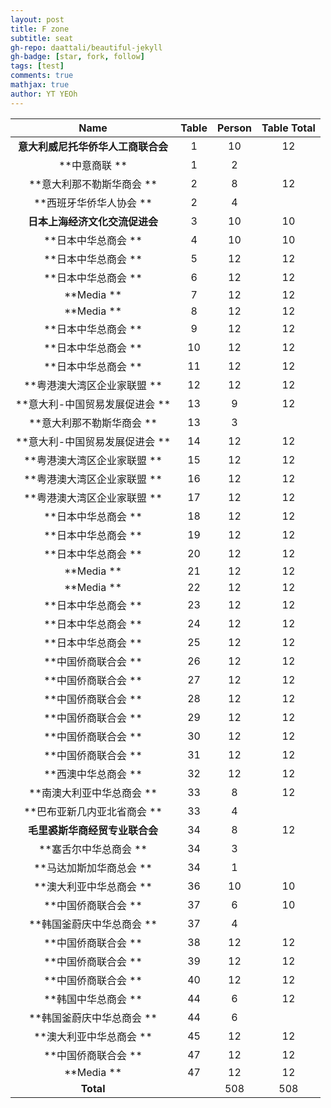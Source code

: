 ```yaml
---
layout: post
title: F zone 
subtitle: seat
gh-repo: daattali/beautiful-jekyll
gh-badge: [star, fork, follow]
tags: [test]
comments: true
mathjax: true
author: YT YEOh
---
```

| **Name**            | **Table** | **Person** | **Table Total** |
|:-------------------:|:---------:|:----------:|:---------------:|
| **意大利威尼托华侨华人工商联合会** | 1         | 10         | 12              |
| **中意商联 **           | 1         | 2          |                 |
| **意大利那不勒斯华商会 **     | 2         | 8          | 12              |
| **西班牙华侨华人协会 **      | 2         | 4          |                 |
| **日本上海经济文化交流促进会**   | 3         | 10         | 10              |
| **日本中华总商会 **        | 4         | 10         | 10              |
| **日本中华总商会 **        | 5         | 12         | 12              |
| **日本中华总商会 **        | 6         | 12         | 12              |
| **Media **          | 7         | 12         | 12              |
| **Media **          | 8         | 12         | 12              |
| **日本中华总商会 **        | 9         | 12         | 12              |
| **日本中华总商会 **        | 10        | 12         | 12              |
| **日本中华总商会 **        | 11        | 12         | 12              |
| **粤港澳大湾区企业家联盟 **    | 12        | 12         | 12              |
| **意大利-中国贸易发展促进会 **  | 13        | 9          | 12              |
| **意大利那不勒斯华商会 **     | 13        | 3          |                 |
| **意大利-中国贸易发展促进会 **  | 14        | 12         | 12              |
| **粤港澳大湾区企业家联盟 **    | 15        | 12         | 12              |
| **粤港澳大湾区企业家联盟 **    | 16        | 12         | 12              |
| **粤港澳大湾区企业家联盟 **    | 17        | 12         | 12              |
| **日本中华总商会 **        | 18        | 12         | 12              |
| **日本中华总商会 **        | 19        | 12         | 12              |
| **日本中华总商会 **        | 20        | 12         | 12              |
| **Media **          | 21        | 12         | 12              |
| **Media **          | 22        | 12         | 12              |
| **日本中华总商会 **        | 23        | 12         | 12              |
| **日本中华总商会 **        | 24        | 12         | 12              |
| **日本中华总商会 **        | 25        | 12         | 12              |
| **中国侨商联合会 **        | 26        | 12         | 12              |
| **中国侨商联合会 **        | 27        | 12         | 12              |
| **中国侨商联合会 **        | 28        | 12         | 12              |
| **中国侨商联合会 **        | 29        | 12         | 12              |
| **中国侨商联合会 **        | 30        | 12         | 12              |
| **中国侨商联合会 **        | 31        | 12         | 12              |
| **西澳中华总商会 **        | 32        | 12         | 12              |
| **南澳大利亚中华总商会 **     | 33        | 8          | 12              |
| **巴布亚新几内亚北省商会 **    | 33        | 4          |                 |
| **毛里裘斯华商经贸专业联合会**   | 34        | 8          | 12              |
| **塞舌尔中华总商会 **       | 34        | 3          |                 |
| **马达加斯加华商总会 **      | 34        | 1          |                 |
| **澳大利亚中华总商会 **      | 36        | 10         | 10              |
| **中国侨商联合会 **        | 37        | 6          | 10              |
| **韩国釜蔚庆中华总商会 **     | 37        | 4          |                 |
| **中国侨商联合会 **        | 38        | 12         | 12              |
| **中国侨商联合会 **        | 39        | 12         | 12              |
| **中国侨商联合会 **        | 40        | 12         | 12              |
| **韩国中华总商会 **        | 44        | 6          | 12              |
| **韩国釜蔚庆中华总商会 **     | 44        | 6          |                 |
| **澳大利亚中华总商会 **      | 45        | 12         | 12              |
| **中国侨商联合会 **        | 47        | 12         | 12              |
| **Media **          | 47        | 12         | 12              |
| **Total**           |           | 508        | 508             |
